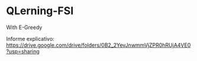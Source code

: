 # QLerning-FSI
With E-Greedy

Informe explicativo: https://drive.google.com/drive/folders/0B2_2YevJnwmmVjZPR0hRUjA4VE0?usp=sharing
